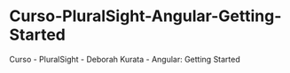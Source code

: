 # Curso-PluralSight-Angular-Getting-Started
Curso - PluralSight - Deborah Kurata - Angular: Getting Started
